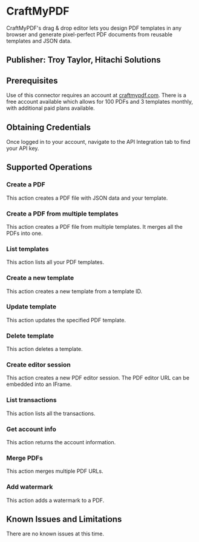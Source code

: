 # CraftMyPDF
CraftMyPDF's drag & drop editor lets you design PDF templates in any browser and generate pixel-perfect PDF documents from reusable templates and JSON data.

## Publisher: Troy Taylor, Hitachi Solutions

## Prerequisites
Use of this connector requires an account at [craftmypdf.com](https://craftmypdf.com/). There is a free account available which allows for 100 PDFs and 3 templates monthly, with additional paid plans available.

## Obtaining Credentials
Once logged in to your account, navigate to the API Integration tab to find your API key.

## Supported Operations
### Create a PDF
This action creates a PDF file with JSON data and your template.
### Create a PDF from multiple templates
This action creates a PDF file from multiple templates. It merges all the PDFs into one.
### List templates
This action lists all your PDF templates.
### Create a new template
This action creates a new template from a template ID.
### Update template
This action updates the specified PDF template.
### Delete template
This action deletes a template.
### Create editor session
This action creates a new PDF editor session. The PDF editor URL can be embedded into an IFrame.
### List transactions
This action lists all the transactions.
### Get account info
This action returns the account information.
### Merge PDFs
This action merges multiple PDF URLs.
### Add watermark
This action adds a watermark to a PDF.

## Known Issues and Limitations
There are no known issues at this time.
